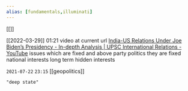 ```yaml
---
alias: [fundamentals,illuminati]
---
```

[[]]

[[2022-03-29]] 01:21 video at current url [India-US Relations Under Joe Biden’s Presidency - In-depth Analysis | UPSC International Relations - YouTube](https://youtu.be/NTNKeTd-mBA?t=1352)
issues which are fixed and above party politics
they are fixed national interests
long term hidden interests

`2021-07-22` `23:15`
[[geopolitics]]
```query
"deep state"
```